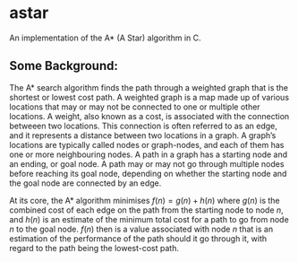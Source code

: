 # astar
An implementation of the A* (A Star) algorithm in C.

## Some Background:
The A* search algorithm finds the path through a weighted graph that is the shortest or lowest cost path. A weighted graph is a map made up of various locations that may or may not be connected to one or multiple other locations. A weight, also known as a cost, is associated with the connection betweeen two locations. This connection is often referred to as an edge, and it represents a distance between two locations in a graph. A graph’s locations are typically called nodes or graph-nodes, and each of them has one or more neighbouring nodes. A path in a graph has a starting node and an ending, or goal node. A path may or may not go through multiple nodes before reaching its goal node, depending on whether the starting node and the goal node are connected by an edge.  

At its core, the A* algorithm minimises $f(n) = g(n) + h(n)$ where $g(n)$ is the combined cost of each edge on the path from the starting node to node $n$, and $h(n)$ is an estimate of the minimum total cost for a path to go from node $n$ to the goal node. $f(n)$ then is a value associated with node $n$ that is an estimation of the performance of the path should it go through it, with regard to the path being the lowest-cost path.
